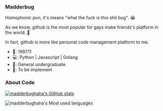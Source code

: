 ### Madderbug

Homophonic pun, it's means "what the fuck is this shit bug". 😭

As we know, github is the most popular for gays make friends's platform in the world. 🤪

In fact, github is more like personal code management platform to me.

- 🎂: 1997.11
- 💻: Python | Javascript | Golang
- 🏫: General undergraduate
- 👀: To be implement

### About Code

[![madderbughaha's GitHub stats](https://github-readme-stats.vercel.app/api?username=madderbughaha)](https://github.com/anuraghazra/github-readme-stats)

![madderbughaha's Most used languages](https://github-readme-stats.vercel.app/api/top-langs/?username=madderbughaha&layout=compact&langs_count=10)
